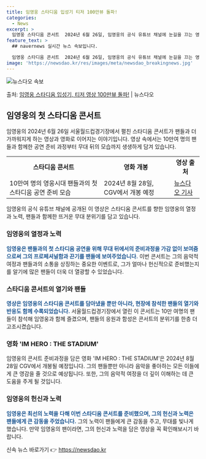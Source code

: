 ```yaml
---
title: 임영웅 스타디움 입성기 티저 100만뷰 돌파!
categories:
  - News
excerpt: >
  임영웅 스타디움 콘서트  2024년 6월 26일, 임영웅의 공식 유튜브 채널에 눈길을 끄는 영상이 공개되었습…
feature_text: >
  ## navernews 실시간 뉴스 속보입니다.

  임영웅 스타디움 콘서트  2024년 6월 26일, 임영웅의 공식 유튜브 채널에 눈길을 끄는 영상이 공개되었습…
image: 'https://newsdao.kr/res/images/meta/newsdao_breakingnews.jpg'
---
```


![뉴스다오 속보](https://newsdao.kr/res/images/meta/newsdao_breakingnews.jpg)

<p>출처: <a href="https://newsdao.kr/4655" rel="dofollow">임영웅 스타디움 입성기, 티저 영상 100만뷰 돌파!</a> | 뉴스다오</p>

<h2 data-ke-size="size26">임영웅의 첫 스타디움 콘서트</h2>
임영웅의 2024년 6월 26일 서울월드컵경기장에서 펼친 스타디움 콘서트가 팬들과 더 가까워지게 하는 영상과 영화로 이어지는 이야기입니다. 영상 속에서는 10만여 명의 팬들과 함께한 공연 준비 과정부터 무대 뒤의 모습까지 생생하게 담겨 있습니다.

<table>
  <tr>
    <td style="text-align: center; height: 17px;"><b>스타디움 콘서트</b></td>
    <td style="text-align: center; height: 17px;"><b>영화 개봉</b></td>
    <td style="text-align: center; height: 17px;"><b>영상 출처</b></td>
  </tr>
  <tr>
    <td>10만여 명의 영웅시대 팬들과의 첫 스타디움 공연 준비 모습</td>
    <td>2024년 8월 28일, CGV에서 개봉 예정</td>
    <td><a href="https://newsdao.kr/4655">뉴스다오 기사</a></td>
  </tr>
</table>

<p data-ke-size="size16">임영웅의 공식 유튜브 채널에 공개된 이 영상은 스타디움 콘서트를 향한 임영웅의 열정과 노력, 팬들과 함께한 뜨거운 무대 분위기를 담고 있습니다.</p>

<h3 data-ke-size="size24">임영웅의 열정과 노력</h3>
<b><span style="color: #1a5490;">임영웅은 팬들과의 첫 스타디움 공연을 위해 무대 뒤에서의 준비과정을 가감 없이 보여줌으로써 그의 프로페셔널함과 끈기를 팬들에 보여주었습니다.</span></b> 이번 콘서트는 그의 음악적 여정과 팬들과의 소통을 상징하는 중요한 이벤트로, 그가 얼마나 헌신적으로 준비했는지를 알기에 많은 팬들이 더욱 더 열광할 수 있었습니다.

<h3 data-ke-size="size24">스타디움 콘서트의 열기와 팬들</h3>
<b><span style="color: #1a5490;">영상은 임영웅의 스타디움 콘서트를 담아냈을 뿐만 아니라, 현장에 참석한 팬들의 열기와 반응도 함께 수록되었습니다.</span></b> 서울월드컵경기장에서 열린 이 콘서트는 10만 여명의 팬들이 참석해 임영웅과 함께 즐겼으며, 팬들의 응원과 함성은 콘서트의 분위기를 한층 더 고조시켰습니다.

<h3 data-ke-size="size24">영화 'IM HERO : THE STADIUM'</h3>
임영웅의 콘서트 준비과정을 담은 영화 'IM HERO : THE STADIUM'은 2024년 8월 28일 CGV에서 개봉될 예정입니다. 그의 팬들뿐만 아니라 음악을 좋아하는 모든 이들에게 큰 영감을 줄 것으로 예상됩니다. 또한, 그의 음악적 여정을 더 깊이 이해하는 데 큰 도움을 주게 될 것입니다.

<h3 data-ke-size="size24">임영웅의 헌신과 노력</h3>
<b><span style="color: #1a5490;">임영웅은 최선의 노력을 다해 이번 스타디움 콘서트를 준비했으며, 그의 헌신과 노력은 팬들에게 큰 감동을 주었습니다.</span></b> 그의 노력이 팬들에게 큰 감동을 주고, 무대를 빛나게 했습니다. 만약 임영웅의 팬이라면, 그의 헌신과 노력을 담은 영상을 꼭 확인해보시기 바랍니다.

<p data-ke-size="size16"></p> 

신속 뉴스 바로가기 👉 <a href="https://newsdao.kr" rel="dofollow">https://newsdao.kr</a>



